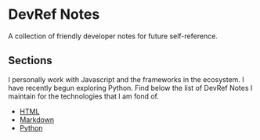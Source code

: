 # DevRef Notes

A collection of friendly developer notes for future self-reference.

## Sections

I personally work with Javascript and the frameworks in the ecosystem. I have recently begun exploring Python. Find below the list of DevRef Notes I maintain for the technologies that I am fond of.

- [HTML](HTML/README.md)
- [Markdown](Markdown/README.md)
- [Python](/Python/README.md)
